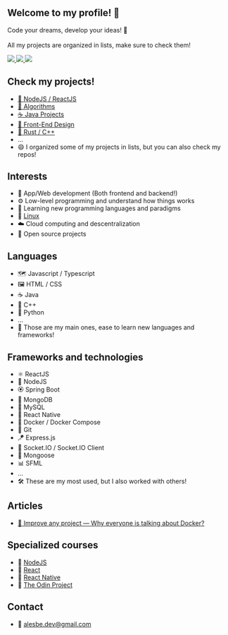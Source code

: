 ## Welcome to my profile! 🥞

Code your dreams, develop your ideas! 🚀
<br><br>
All my projects are organized in lists, make sure to check them!

<div>
<a href="https://www.codewars.com/users/alesbe">
  <img src="https://img.shields.io/badge/Codewars-B1361E?style=for-the-badge&logo=Codewars&logoColor=white">
</a>

<a href="https://dev.to/alesbe">
  <img src="https://img.shields.io/badge/dev.to-0A0A0A?style=for-the-badge&logo=devdotto&logoColor=white">
</a>

<a href="https://medium.com/@alesbe">
  <img src="https://img.shields.io/badge/Medium-12100E?style=for-the-badge&logo=medium&logoColor=white">
</a>
</div>

## Check my projects!
- [🚀 NodeJS / ReactJS](https://github.com/stars/alesbe/lists/nodejs-reactjs)
- [🧩 Algorithms ](https://github.com/stars/alesbe/lists/algorithms)
- [☕ Java Projects](https://github.com/stars/alesbe/lists/java-projects)
- [🎨 Front-End Design](https://github.com/stars/alesbe/lists/front-end-design)
- [📡 Rust / C++](https://github.com/stars/alesbe/lists/rust-c)
- ...
- 😄 I organized some of my projects in lists, but you can also check my repos!

## Interests
- 🔮 App/Web development (Both frontend and backend!)
- ⚙️ Low-level programming and understand how things works
- 📜 Learning new programming languages and paradigms
- 🐧 [Linux](https://github.com/alesbe/dotfiles)
- ☁️ Cloud computing and descentralization
- 🧰 Open source projects

## Languages
- 🗺️ Javascript / Typescript
- 🖼️ HTML / CSS
- ☕ Java
- 🔩 C++
- 🐍 Python
- ...
- 🧠 Those are my main ones, ease to learn new languages and frameworks!

## Frameworks and technologies
- ⚛️ ReactJS
- 🔋 NodeJS
- 🏵️ Spring Boot
- 🍃 MongoDB
- 💽 MySQL
- 📱 React Native
- 🐳 Docker / Docker Compose
- 🧶 Git
- 🪁 Express.js
- 🎢 Socket.IO / Socket.IO Client
- 🌿 Mongoose
- 📊 SFML
- ...
- 🛠️ These are my most used, but I also worked with others!

## Articles
- [🐳 Improve any project — Why everyone is talking about Docker?](https://medium.com/@alesbe/docker-101-dockerizing-your-first-app-650613959cf7)

## Specialized courses
- 📗 [NodeJS](https://www.udemy.com/course/node-de-cero-a-experto/)
- 📘 [React](https://www.udemy.com/course/react-cero-experto/)
- 📙 [React Native](https://www.udemy.com/course/react-native-fh/)
- 📕 [The Odin Project](https://www.theodinproject.com/)

## Contact
- 📧 alesbe.dev@gmail.com
